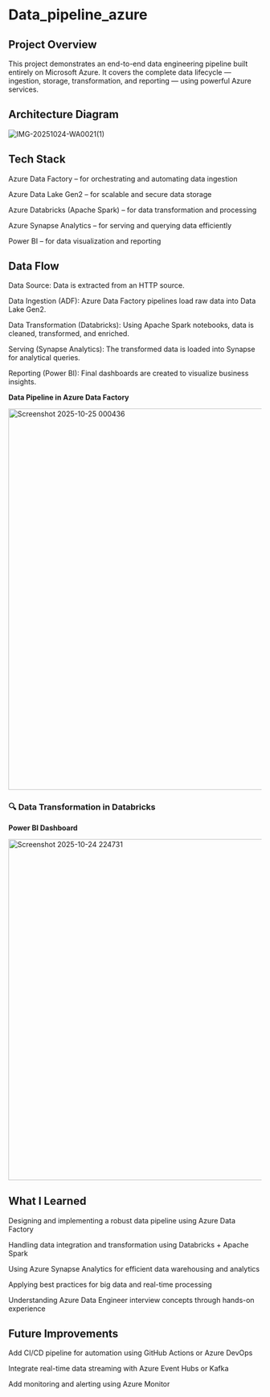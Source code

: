 ﻿# Data_pipeline_azure

## Project Overview

This project demonstrates an end-to-end data engineering pipeline built entirely on Microsoft Azure.
It covers the complete data lifecycle — ingestion, storage, transformation, and reporting — using powerful Azure services.

## Architecture Diagram

![IMG-20251024-WA0021(1)](https://github.com/user-attachments/assets/7c3aeb2b-e34f-495c-9e1d-1d8bdbc1ddf9)



## Tech Stack

Azure Data Factory – for orchestrating and automating data ingestion

Azure Data Lake Gen2 – for scalable and secure data storage

Azure Databricks (Apache Spark) – for data transformation and processing

Azure Synapse Analytics – for serving and querying data efficiently

Power BI – for data visualization and reporting

## Data Flow

Data Source: Data is extracted from an HTTP source.

Data Ingestion (ADF): Azure Data Factory pipelines load raw data into Data Lake Gen2.

Data Transformation (Databricks): Using Apache Spark notebooks, data is cleaned, transformed, and enriched.

Serving (Synapse Analytics): The transformed data is loaded into Synapse for analytical queries.

Reporting (Power BI): Final dashboards are created to visualize business insights.

**Data Pipeline in Azure Data Factory**

<img width="1807" height="759" alt="Screenshot 2025-10-25 000436" src="https://github.com/user-attachments/assets/e46658d8-cb87-437a-847a-fc4710a04537" />


### 🔍 Data Transformation in Databricks



**Power BI Dashboard**

<img width="1207" height="679" alt="Screenshot 2025-10-24 224731" src="https://github.com/user-attachments/assets/6c453c4b-0700-4b2a-a8e3-c2ff48d8dd42" />


## What I Learned

Designing and implementing a robust data pipeline using Azure Data Factory

Handling data integration and transformation using Databricks + Apache Spark

Using Azure Synapse Analytics for efficient data warehousing and analytics

Applying best practices for big data and real-time processing

Understanding Azure Data Engineer interview concepts through hands-on experience

## Future Improvements

Add CI/CD pipeline for automation using GitHub Actions or Azure DevOps

Integrate real-time data streaming with Azure Event Hubs or Kafka

Add monitoring and alerting using Azure Monitor

